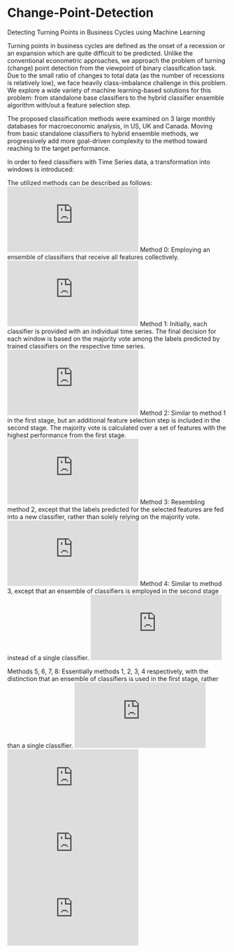 # Change-Point-Detection
Detecting Turning Points in Business Cycles using Machine Learning

Turning points in business cycles are defined as the onset of a recession or an expansion which are quite difficult to be predicted. Unlike the conventional econometric approaches, we approach the problem of turning (change) point detection from the viewpoint of binary classification task. Due to the small ratio of changes to total data (as the number of recessions is relatively low), we face heavily class-imbalance challenge in this problem. We explore a wide variety of machine learning-based solutions for this problem: from standalone base classifiers to the hybrid classifier ensemble algorithm with/out a feature selection step.

The proposed classification methods were examined on 3 large monthly databases for macroeconomic analysis, in US, UK and Canada. Moving from basic standalone classifiers to hybrid ensemble methods, we progressively add more goal-driven complexity to the method toward reaching to the target performance. 

In order to feed classifiers with Time Series data, a transformation into windows is introduced:

The utilized methods can be described as follows:
![alt text](https://github.com/RezaEcon/Change-Point-Detection/files/11479437/Presentation1_1-1.pdf?raw=true)
Method 0: Employing an ensemble of classifiers that receive all features collectively.
![alt text](https://github.com/RezaEcon/Change-Point-Detection/files/11479437/Presentation1_2-2.pdf?raw=true)
Method 1: Initially, each classifier is provided with an individual time series. The final decision for each window is based on the majority vote among the labels predicted by trained classifiers on the respective time series.
![alt text](https://github.com/RezaEcon/Change-Point-Detection/files/11479437/Presentation1_3-3.pdf?raw=true)
Method 2: Similar to method 1 in the first stage, but an additional feature selection step is included in the second stage. The majority vote is calculated over a set of features with the highest performance from the first stage.
![alt text](https://github.com/RezaEcon/Change-Point-Detection/files/11479437/Presentation1_4-4.pdf?raw=true)
Method 3: Resembling method 2, except that the labels predicted for the selected features are fed into a new classifier, rather than solely relying on the majority vote.
![alt text](https://github.com/RezaEcon/Change-Point-Detection/files/11479437/Presentation1_5-5.pdf?raw=true)
Method 4: Similar to method 3, except that an ensemble of classifiers is employed in the second stage instead of a single classifier.
![alt text](https://github.com/RezaEcon/Change-Point-Detection/files/11479437/Presentation1_6-6.pdf?raw=true)

Methods 5, 6, 7, 8: Essentially methods 1, 2, 3, 4 respectively, with the distinction that an ensemble of classifiers is used in the first stage, rather than a single classifier.
![alt text](https://github.com/RezaEcon/Change-Point-Detection/files/11479437/Presentation1_7-7.pdf?raw=true)
![alt text](https://github.com/RezaEcon/Change-Point-Detection/files/11479437/Presentation1_8-8.pdf?raw=true)
![alt text](https://github.com/RezaEcon/Change-Point-Detection/files/11479437/Presentation1_9-9.pdf?raw=true)
![alt text](https://github.com/RezaEcon/Change-Point-Detection/files/11479437/Presentation1_10-10.pdf?raw=true)
